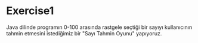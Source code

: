 # Exercise1

Java dilinde programın 0-100 arasında rastgele seçtiği bir sayıyı kullanıcının tahmin etmesini istediğimiz bir "Sayı Tahmin Oyunu" yapıyoruz.
